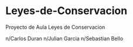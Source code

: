 # Leyes-de-Conservacion
Proyecto de Aula Leyes de Conservacion

n/Carlos Duran
n/Julian Garcia
n/Sebastian Bello
